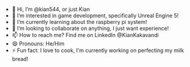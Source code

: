 - 👋 Hi, I’m @kian544, or just Kian
- 👀 I’m interested in game development, specifically Unreal Engine 5!
- 🌱 I’m currently learning about the raspberry pi system!
- 💞️ I’m looking to collaborate on anything, I just want experience!
- 📫 How to reach me? Find me on LinkedIn @KianKakavandi
- 😄 Pronouns: He/Him
- ⚡ Fun fact: I love to cook, I'm currently working on perfecting my milk bread!
<!---
kian544/kian544 is a ✨ special ✨ repository because its `README.md` (this file) appears on your GitHub profile.
You can click the Preview link to take a look at your changes.
--->
